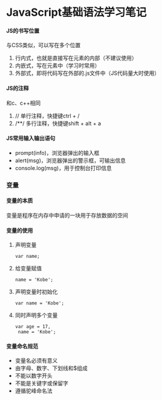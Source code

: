 # JavaScript基础语法学习笔记

#### JS的书写位置

与CSS类似，可以写在多个位置

1. 行内式，也就是直接写在元素的内部（不建议使用）
2. 内嵌式，写在<head>元素中（学习时常用）
3. 外部式，即将代码写在外部的.js文件中（JS代码量大时使用）

#### JS的注释

和c、c++相同

1. // 单行注释，快捷键ctrl + /
2. /**/ 多行注释，快捷键shift + alt + a

#### JS常用输入输出语句

- prompt(info)，浏览器弹出的输入框
- alert(msg)，浏览器弹出的警示框，可输出信息
- console.log(msg)，用于控制台打印信息

### 变量

#### 变量的本质

变量是程序在内存中申请的一块用于存放数据的空间 

#### 变量的使用

1. 声明变量

   ```
   var name;
   ```

2. 给变量赋值

   ```
   name = 'Kobe';
   ```

3. 声明变量时初始化

   ```
   var name = 'Kobe';
   ```

4. 同时声明多个变量

   ```
   var age = 17,
   	name = 'Kobe';
   ```

#### 变量命名规范

- 变量名必须有意义
- 由字母、数字、下划线和$组成
- 不能以数字开头
- 不能是关键字或保留字
- 遵循驼峰命名法

